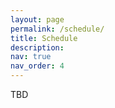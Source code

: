 ```yaml
---
layout: page
permalink: /schedule/
title: Schedule
description:
nav: true
nav_order: 4
---
```


TBD

<!-- **Workshop Date:** March 4, 2025 (MST) \
**Workshop Location:** AZ Ballroom Salon 12 \
**Zoom:** [https://purdue-edu.zoom.us/j/96964702241](https://purdue-edu.zoom.us/j/96964702241)

**Please find the workshop schedule below (MST):**

| Time           | Event                                                     |
|----------------|-----------------------------------------------------------|
| 13:00 -- 13:10 | Opening Remarks                                           |
| 13:10 -- 13:40 | **Keynote: Representation Alignment for Autonomous Driving (Dr. Burhan Yaman)**                                                   |
| 13:40 -- 13:50 | Paper Presentation: Language-Driven Active Learning for Diverse Open-Set 3D Object Detection           |
| 13:50 -- 14:00 | Paper Presentation: Scenario understanding of traffic scenes through Large Visual Language Models           |
| 14:00 -- 14:10 | Paper Presentation: Enhancing Weakly-Supervised Object Detection on Static Images through (Hallucinated) Motion           |
| 14:10 -- 14:20 | Paper Presentation: Query3D: LLM-Powered Open-Vocabulary Scene Segmentation with Language Embedded 3D Gaussians           |
| 14:20 -- 14:50 | **Keynote: Towards Safe Open-World Autonomy (Dr. Manmohan Chandraker)**                                                   |
| 14:50 -- 15:10 | Coffee Break                                              |
| 15:10 -- 15:20 | Paper Presentation: ScVLM: Enhancing Vision-Language Model for Safety-Critical Event Understanding           |
| 15:20 -- 15:30 | Paper Presentation: VLMine: Long-Tail Data Mining with Vision Language Models           |
| 15:30 -- 15:40 | Paper Presentation: SenseRAG: Constructing Environmental Knowledge Bases with Proactive Querying for LLM-Based Autonomous Driving          |
| 15:40 -- 16:10 | **Keynote: Fast-Slow Dual Autonomous Driving Systems (Dr. Hang Zhao)**                                                   |
| 16:10 -- 16:20 | Paper Presentation: Glimpse of MCQ based VQA in Road & Traffic Scenarios          |
| 16:20 -- 16:30 | Paper Presentation: OpenEMMA: Open-Source Multimodal Model for End-to-End Autonomous Driving          |
| 16:30 -- 16:40 | Paper Presentation: Evaluating Multimodal Vision-Language Model Prompting Strategies for Visual Question Answering in Road Scene Understanding          |
| 16:40 -- 17:00 | Summary & Closing Remarks                                 | -->